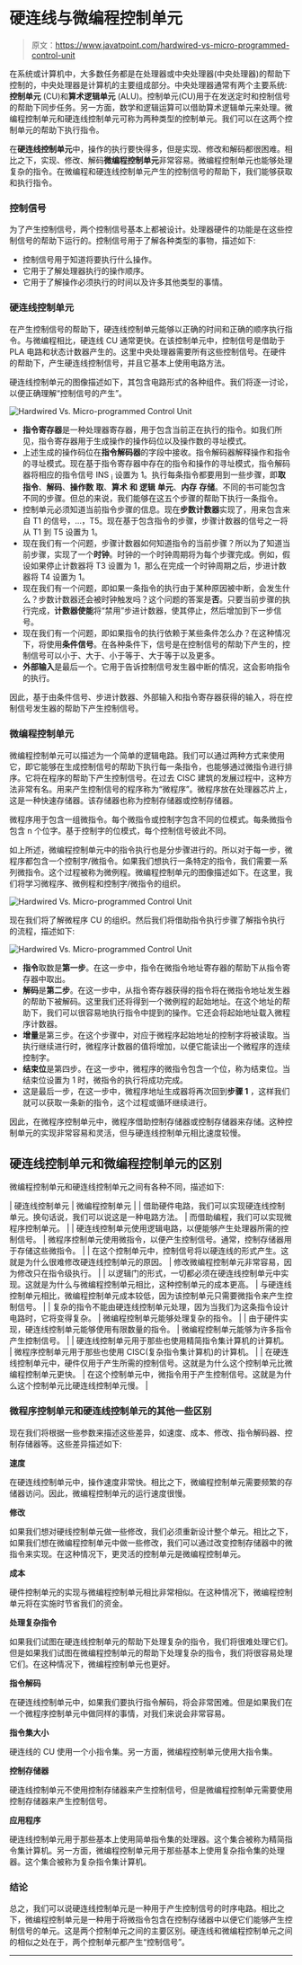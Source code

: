 # 硬连线与微编程控制单元

> 原文：<https://www.javatpoint.com/hardwired-vs-micro-programmed-control-unit>

在系统或计算机中，大多数任务都是在处理器或中央处理器(中央处理器)的帮助下控制的，中央处理器是计算机的主要组成部分。中央处理器通常有两个主要系统:**控制单元** (CU)和**算术逻辑单元** (ALU)。控制单元(CU)用于在发送定时和控制信号的帮助下同步任务。另一方面，数学和逻辑运算可以借助算术逻辑单元来处理。微编程控制单元和硬连线控制单元可称为两种类型的控制单元。我们可以在这两个控制单元的帮助下执行指令。

在**硬连线控制单元**中，操作的执行要快得多，但是实现、修改和解码都很困难。相比之下，实现、修改、解码**微编程控制单元**非常容易。微编程控制单元也能够处理复杂的指令。在微编程和硬连线控制单元产生的控制信号的帮助下，我们能够获取和执行指令。

### 控制信号

为了产生控制信号，两个控制信号基本上都被设计。处理器硬件的功能是在这些控制信号的帮助下运行的。控制信号用于了解各种类型的事物，描述如下:

*   控制信号用于知道将要执行什么操作。
*   它用于了解处理器执行的操作顺序。
*   它用于了解操作必须执行的时间以及许多其他类型的事情。

### 硬连线控制单元

在产生控制信号的帮助下，硬连线控制单元能够以正确的时间和正确的顺序执行指令。与微编程相比，硬连线 CU 通常更快。在该控制单元中，控制信号是借助于 PLA 电路和状态计数器产生的。这里中央处理器需要所有这些控制信号。在硬件的帮助下，产生硬连线控制信号，并且它基本上使用电路方法。

硬连线控制单元的图像描述如下，其包含电路形式的各种组件。我们将逐一讨论，以便正确理解“控制信号的产生”。

![Hardwired Vs. Micro-programmed Control Unit](img/71f58a3b5d6a657a7a3b0a59be259b71.png)

*   **指令寄存器**是一种处理器寄存器，用于包含当前正在执行的指令。如我们所见，指令寄存器用于生成操作的操作码位以及操作数的寻址模式。
*   上述生成的操作码位在**指令解码器**的字段中接收。指令解码器解释操作和指令的寻址模式。现在基于指令寄存器中存在的指令和操作的寻址模式，指令解码器将相应的指令信号 INS <sub>i</sub> 设置为 1。执行每条指令都要用到一些步骤，即**取指令**、**解码**、**操作数** **取**、**算术** **和** **逻辑** **单元**、**内存** **存储**。不同的书可能包含不同的步骤。但总的来说，我们能够在这五个步骤的帮助下执行一条指令。
*   控制单元必须知道当前指令步骤的信息。现在**步数计数器**实现了，用来包含来自 T1 的信号，…，T5。现在基于包含指令的步骤，步骤计数器的信号之一将从 T1 到 T5 设置为 1。
*   现在我们有一个问题，步骤计数器如何知道指令的当前步骤？所以为了知道当前步骤，实现了一个**时钟**。时钟的一个时钟周期将为每个步骤完成。例如，假设如果停止计数器将 T3 设置为 1，那么在完成一个时钟周期之后，步进计数器将 T4 设置为 1。
*   现在我们有一个问题，即如果一条指令的执行由于某种原因被中断，会发生什么？步数计数器还会被时钟触发吗？这个问题的答案是**否**。只要当前步骤的执行完成，**计数器使能**将“禁用”步进计数器，使其停止，然后增加到下一步信号。
*   现在我们有一个问题，即如果指令的执行依赖于某些条件怎么办？在这种情况下，将使用**条件信号**。在各种条件下，信号是在控制信号的帮助下产生的，控制信号可以小于、大于、小于等于、大于等于以及更多。
*   **外部输入**是最后一个。它用于告诉控制信号发生器中断的情况，这会影响指令的执行。

因此，基于由条件信号、步进计数器、外部输入和指令寄存器获得的输入，将在控制信号发生器的帮助下产生控制信号。

### 微编程控制单元

微编程控制单元可以描述为一个简单的逻辑电路。我们可以通过两种方式来使用它，即它能够在生成控制信号的帮助下执行每一条指令，也能够通过微指令进行排序。它将在程序的帮助下产生控制信号。在过去 CISC 建筑的发展过程中，这种方法非常有名。用来产生控制信号的程序称为“微程序”。微程序放在处理器芯片上，这是一种快速存储器。该存储器也称为控制存储器或控制存储器。

微程序用于包含一组微指令。每个微指令或控制字包含不同的位模式。每条微指令包含 n 个位字。基于控制字的位模式，每个控制信号彼此不同。

如上所述，微编程控制单元中的指令执行也是分步骤进行的。所以对于每一步，微程序都包含一个控制字/微指令。如果我们想执行一条特定的指令，我们需要一系列微指令。这个过程被称为微例程。微编程控制单元的图像描述如下。在这里，我们将学习微程序、微例程和控制字/微指令的组织。

![Hardwired Vs. Micro-programmed Control Unit](img/d52a8d0b257e458ffc535814615c7b1b.png)

现在我们将了解微程序 CU 的组织。然后我们将借助指令执行步骤了解指令执行的流程，描述如下:

![Hardwired Vs. Micro-programmed Control Unit](img/04e44b977a47da3d32a52604880a817f.png)

*   **指令**取数是**第一步**。在这一步中，指令在微指令地址寄存器的帮助下从指令寄存器中取出。
*   **解码**是**第二步**。在这一步中，从指令寄存器获得的指令将在微指令地址发生器的帮助下被解码。这里我们还将得到一个微例程的起始地址。在这个地址的帮助下，我们可以很容易地执行指令中提到的操作。它还会将起始地址载入微程序计数器。
*   **增量**是第三步。在这个步骤中，对应于微程序起始地址的控制字将被读取。当执行继续进行时，微程序计数器的值将增加，以便它能读出一个微程序的连续控制字。
*   **结束位**是第四步。在这一步中，微程序的微指令包含一个位，称为结束位。当结束位设置为 1 时，微指令的执行将成功完成。
*   这是最后一步，在这一步中，微程序地址生成器将再次回到**步骤 1** ，这样我们就可以获取一条新的指令，这个过程或循环继续进行。

因此，在微程序控制单元中，微程序借助控制存储器或控制存储器来存储。这种控制单元的实现非常容易和灵活，但与硬连线控制单元相比速度较慢。

## 硬连线控制单元和微编程控制单元的区别

微编程控制单元和硬连线控制单元之间有各种不同，描述如下:

| 硬连线控制单元 | 微编程控制单元 |
| 借助硬件电路，我们可以实现硬连线控制单元。换句话说，我们可以说这是一种电路方法。 | 而借助编程，我们可以实现微程序控制单元。 |
| 硬连线控制单元使用逻辑电路，以便能够产生处理器所需的控制信号。 | 微程序控制单元使用微指令，以便产生控制信号。通常，控制存储器用于存储这些微指令。 |
| 在这个控制单元中，控制信号将以硬连线的形式产生。这就是为什么很难修改硬连线控制单元的原因。 | 修改微编程控制单元非常容易，因为修改只在指令级执行。 |
| 以逻辑门的形式，一切都必须在硬连线控制单元中实现。这就是为什么与微编程控制单元相比，这种控制单元的成本更高。 | 与硬连线控制单元相比，微编程控制单元成本较低，因为该控制单元只需要微指令来产生控制信号。 |
| 复杂的指令不能由硬连线控制单元处理，因为当我们为这条指令设计电路时，它将变得复杂。 | 微编程控制单元能够处理复杂的指令。 |
| 由于硬件实现，硬连线控制单元能够使用有限数量的指令。 | 微编程控制单元能够为许多指令产生控制信号。 |
| 硬连线控制单元用于那些也使用精简指令集计算机的计算机。 | 微程序控制单元用于那些也使用 CISC(复杂指令集计算机)的计算机。 |
| 在硬连线控制单元中，硬件仅用于产生所需的控制信号。这就是为什么这个控制单元比微编程控制单元更快。 | 在这个控制单元中，微指令用于产生控制信号。这就是为什么这个控制单元比硬连线控制单元慢。 |

### 微程序控制单元和硬连线控制单元的其他一些区别

现在我们将根据一些参数来描述这些差异，如速度、成本、修改、指令解码器、控制存储器等。这些差异描述如下:

**速度**

在硬连线控制单元中，操作速度非常快。相比之下，微编程控制单元需要频繁的存储器访问。因此，微编程控制单元的运行速度很慢。

**修改**

如果我们想对硬线控制单元做一些修改，我们必须重新设计整个单元。相比之下，如果我们想在微编程控制单元中做一些修改，我们可以通过改变控制存储器中的微指令来实现。在这种情况下，更灵活的控制单元是微编程控制单元。

**成本**

硬件控制单元的实现与微编程控制单元相比非常相似。在这种情况下，微编程控制单元将在实施时节省我们的资金。

**处理复杂指令**

如果我们试图在硬连线控制单元的帮助下处理复杂的指令，我们将很难处理它们。但是如果我们试图在微编程控制单元的帮助下处理复杂的指令，我们将很容易处理它们。在这种情况下，微编程控制单元也更好。

**指令解码**

在硬连线控制单元中，如果我们要执行指令解码，将会非常困难。但是如果我们在一个微程序控制单元中做同样的事情，对我们来说会非常容易。

**指令集大小**

硬连线的 CU 使用一个小指令集。另一方面，微编程控制单元使用大指令集。

**控制存储器**

硬连线控制单元不使用控制存储器来产生控制信号，但是微编程控制单元需要使用控制存储器来产生控制信号。

**应用程序**

硬连线控制单元用于那些基本上使用简单指令集的处理器。这个集合被称为精简指令集计算机。另一方面，微编程控制单元用于那些基本上使用复杂指令集的处理器。这个集合被称为复杂指令集计算机。

### 结论

总之，我们可以说硬连线控制单元是一种用于产生控制信号的时序电路。相比之下，微编程控制单元是一种用于将微指令包含在控制存储器中以便它们能够产生控制信号的单元。这是两个控制单元之间的主要区别。硬连线和微编程控制单元之间的相似之处在于，两个控制单元都产生“控制信号”。

* * *